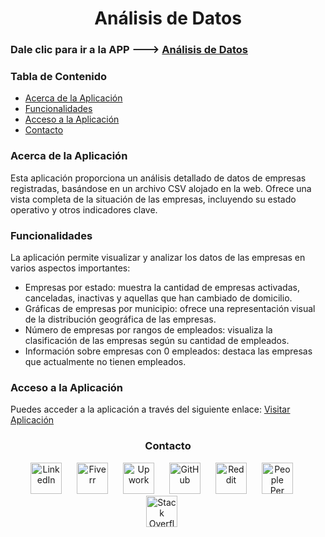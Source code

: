 <h1 align="center">Análisis de Datos</h1>

<h3 id="acceso-a-la-aplicación">Dale clic para ir a la APP ---> <a href="https://data543njfdkmc8qsqcggrjk3.streamlit.app/">Análisis de Datos</a></h3>

<h3>Tabla de Contenido</h3>
<ul>
  <li><a href="#acerca-de-la-aplicación">Acerca de la Aplicación</a></li>
  <li><a href="#funcionalidades">Funcionalidades</a></li>
  <li><a href="#acceso-a-la-aplicación">Acceso a la Aplicación</a></li>
  <li><a href="#contacto">Contacto</a></li>
</ul>

<h3 id="acerca-de-la-aplicación">Acerca de la Aplicación</h3>
<p>Esta aplicación proporciona un análisis detallado de datos de empresas registradas, basándose en un archivo CSV alojado en la web. Ofrece una vista completa de la situación de las empresas, incluyendo su estado operativo y otros indicadores clave.</p>

<h3 id="funcionalidades">Funcionalidades</h3>
<p>La aplicación permite visualizar y analizar los datos de las empresas en varios aspectos importantes:
<ul>
  <li>Empresas por estado: muestra la cantidad de empresas activadas, canceladas, inactivas y aquellas que han cambiado de domicilio.</li>
  <li>Gráficas de empresas por municipio: ofrece una representación visual de la distribución geográfica de las empresas.</li>
  <li>Número de empresas por rangos de empleados: visualiza la clasificación de las empresas según su cantidad de empleados.</li>
  <li>Información sobre empresas con 0 empleados: destaca las empresas que actualmente no tienen empleados.</li>
</ul>
</p>

<h3 id="acceso-a-la-aplicación">Acceso a la Aplicación</h3>
<p>Puedes acceder a la aplicación a través del siguiente enlace: <a href="https://data543njfdkmc8qsqcggrjk3.streamlit.app/">Visitar Aplicación</a></p>

<h3 id="contacto" align="center">Contacto</h3>
<p align="center">
  <a href="https://www.linkedin.com/in/jorge-prieto-b36ab2250/"><img src="https://pngimg.com/uploads/linkedIn/linkedIn_PNG37.png" alt="LinkedIn" width="50" style="margin-right: 20px;"></a>
  <a href="https://www.fiverr.com/andres__jimenez?public_mode=true"><img src="https://freelogopng.com/images/all_img/1656738600fiverr-app-logo.png" alt="Fiverr" width="50" style="margin-right: 20px;"></a>
  <a href="https://www.upwork.com/freelancers/~0142bd1ae6229261b5"><img src="https://w7.pngwing.com/pngs/80/704/png-transparent-upwork-hd-logo-thumbnail.png" alt="Upwork" width="50" style="margin-right: 20px;"></a>
  <a href="https://github.com/Jorge-Andres-Prieto"><img src="https://cdn2.iconfinder.com/data/icons/font-awesome/1792/github-512.png" alt="GitHub" width="50" style="margin-right: 20px;"></a>
  <a href="https://www.reddit.com/user/Flestar/?utm_source=share&utm_medium=web3x&utm_name=web3xcss&utm_term=1&utm_content=share_button"><img src="https://logodownload.org/wp-content/uploads/2018/02/reddit-logo-16.png" alt="Reddit" width="50" style="margin-right: 20px;"></a>
  <a href="https://www.peopleperhour.com/freelancer/andres-jimenez-freelance-python-developer-zzyynamz"><img src="https://cufinder.io/_next/image?url=https%3A%2F%2Fcufinder.io%2Fimages%2Fmarketing-logos%2Fpeopleperhour.com.png&w=640&q=75" alt="People Per Hour" width="50" style="margin-right: 20px;"></a>
  <a href="https://stackoverflow.com/users/24101727/jorge-prieto"><img src="https://www.logo.wine/a/logo/Stack_Overflow/Stack_Overflow-Icon-Logo.wine.svg" alt="Stack Overflow" width="50" style="margin-right: 20px;"></a>
</p>
